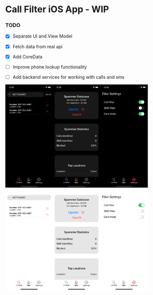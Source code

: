 # Call Filter iOS App - WIP

### TODO
- [x] Separate UI and View Model
- [x] Fetch data from real api
- [x] Add CoreData
- [ ] Improve phone lookup functionality
- [ ] Add backend services for working with calls and sms


<img src="https://github.com/ghmanoj/Call-Filter/blob/727ae6e41eab748f7554cb81c7318de3f823d374/demo/lookup_darkmode.png" width=150 align=left><img src="https://github.com/ghmanoj/Call-Filter/blob/727ae6e41eab748f7554cb81c7318de3f823d374/demo/filter_darkmode.png" width=150 align=left><img src="https://github.com/ghmanoj/Call-Filter/blob/727ae6e41eab748f7554cb81c7318de3f823d374/demo/settings_darkmode.png" width=150 align=left>

<img src="https://github.com/ghmanoj/Call-Filter/blob/727ae6e41eab748f7554cb81c7318de3f823d374/demo/lookup_lightmode.png" width=150 align=left><img src="https://github.com/ghmanoj/Call-Filter/blob/727ae6e41eab748f7554cb81c7318de3f823d374/demo/filter_lightmode.png" width=150 align=left><img src="https://github.com/ghmanoj/Call-Filter/blob/727ae6e41eab748f7554cb81c7318de3f823d374/demo/settings_lightmode.png" width=150 align=left>
